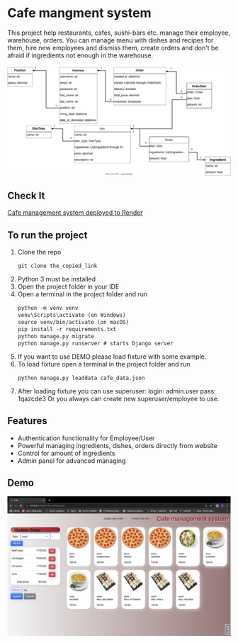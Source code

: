 # Cafe mangment system
This project help restaurants, cafes, sushi-bars etc. manage their employee, warehouse, orders. You can manage menu with dishes and recipes for them, hire new employees and dismiss them, create orders and don't be afraid if ingredients not enough in the warehouse.

![cafe_structure.svg](cafe_structure.svg)


## Check It

[Cafe management system deployed to Render](https://cafe-system-management.onrender.com/)


## To run the project
1. Clone the repo
    ```
    git clone the_copied_link
    ```
2. Python 3 must be installed
3. Open the project folder in your IDE
4. Open a terminal in the project folder and run
    ```
    python -m venv venv
    venv\Scripts\activate (on Windows)
    source venv/bin/activate (on macOS)
    pip install -r requirements.txt
    python manage.py migrate
    python manage.py runserver # starts Django server
    
    ```
5. If you want to use DEMO please load fixture with some example.
6. To load fixture open a terminal in the project folder and run
    ```
    python manage.py loaddata cafe_data.json
    ```
7. After loading fixture you can use superuser:
    login: admin.user
    pass: 1qazcde3
    Or you always can create new superuser/employee to use.

## Features

- Authentication functionality for Employee/User
- Powerful managing ingredients, dishes, orders directly from website
- Control for amount of ingredients
- Admin panel for advanced managing

## Demo

![Demo.png](Demo.png)
